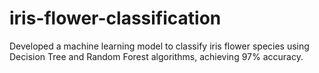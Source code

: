 # iris-flower-classification
Developed a machine learning model to classify iris flower species using Decision Tree and Random Forest algorithms, achieving 97% accuracy.
